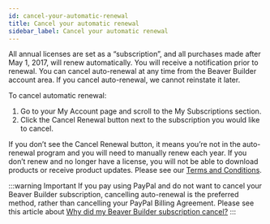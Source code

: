 ```yaml
---
id: cancel-your-automatic-renewal
title: Cancel your automatic renewal
sidebar_label: Cancel your automatic renewal
---
```


All annual licenses are set as a “subscription”, and all purchases made after May 1, 2017, will renew automatically. You will receive a notification prior to renewal. You can cancel auto-renewal at any time from the Beaver Builder account area. If you cancel auto-renewal, we cannot reinstate it later.

To cancel automatic renewal:

1. Go to your My Account page and scroll to the My Subscriptions section.
2. Click the Cancel Renewal button next to the subscription you would like to cancel.

If you don’t see the Cancel Renewal button, it means you’re not in the auto-renewal program and you will need to manually renew each year. If you don’t renew and no longer have a license, you will not be able to download products or receive product updates. Please see our [Terms and Conditions](https://www.wpbeaverbuilder.com/terms-and-conditions/).

:::warning Important
If you pay using PayPal and do not want to cancel your Beaver Builder subscription, cancelling auto-renewal is the preferred method, rather than cancelling your PayPal Billing Agreement. Please see this article about [Why did my Beaver Builder subscription cancel?](/general/account-billing/subscription-cancel.md)
:::
